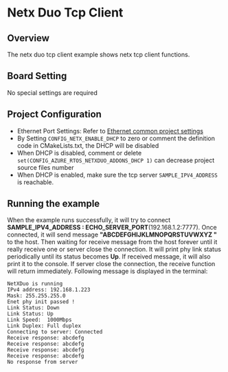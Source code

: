 # Netx Duo Tcp Client

## Overview

The netx duo tcp client example shows netx tcp client functions.

## Board Setting

No special settings are required

## Project Configuration
- Ethernet Port Settings: Refer to [Ethernet common project settings](../../../../lwip/doc/Ethernet_Common_Project_Settings_en.md)
- By Setting `CONFIG_NETX_ENABLE_DHCP` to zero or comment the definition code in CMakeLists.txt, the DHCP will be disabled
- When DHCP is disabled, comment or delete `set(CONFIG_AZURE_RTOS_NETXDUO_ADDONS_DHCP 1)` can decrease project source files number
- When DHCP is enabled, make sure the tcp server `SAMPLE_IPV4_ADDRESS` is reachable.

## Running the example

When the example runs successfully, it will try to connect **SAMPLE_IPV4_ADDRESS : ECHO_SERVER_PORT**(192.168.1.2:7777). Once connected, it will send message **"ABCDEFGHIJKLMNOPQRSTUVWXYZ "** to the host. Then waiting for receive message from the host forever until it really receive one or server close the connection. It will print phy link status periodically until its status becomes **Up**. If received message, it will also print it to the console. If server close the connection, the receive function will return immediately. Following message is displayed in the terminal:
```console
NetXDuo is running
IPv4 address: 192.168.1.223
Mask: 255.255.255.0
Enet phy init passed !
Link Status: Down
Link Status: Up
Link Speed:  1000Mbps
Link Duplex: Full duplex
Connecting to server: Connected
Receive response: abcdefg
Receive response: abcdefg
Receive response: abcdefg
Receive response: abcdefg
No response from server
```
